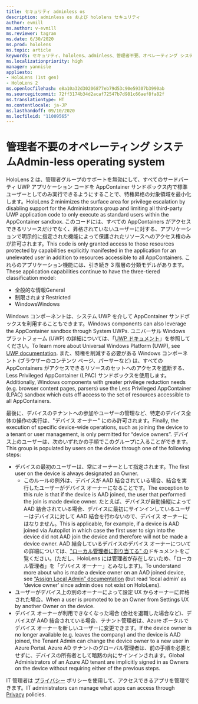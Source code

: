 ```yaml
---
title: セキュリティ adminless os
description: adminless os および hololens セキュリティ
author: evmill
ms.author: v-evmill
ms.reviewer: tagran
ms.date: 6/30/2020
ms.prod: hololens
ms.topic: article
keywords: セキュリティ、hololens、adminless、管理者不要、オペレーティング システム、管理者不要のオペレーティング システム、管理 os、管理者不要の os、hololens 2、hololens2 セキュリティ、
ms.localizationpriority: high
manager: yannisle
appliesto:
- HoloLens (1st gen)
- HoloLens 2
ms.openlocfilehash: e8a10a32d30206877eb79d53c90e59307b3990ab
ms.sourcegitcommit: 72ff3174b34d2acaf72547b7d981c66aef8fa82f
ms.translationtype: HT
ms.contentlocale: ja-JP
ms.lasthandoff: 09/10/2020
ms.locfileid: "11009565"
---
```

# <span data-ttu-id="6e4d0-104">管理者不要のオペレーティング システム</span><span class="sxs-lookup"><span data-stu-id="6e4d0-104">Admin-less operating system</span></span>

<span data-ttu-id="6e4d0-105">HoloLens 2 は、管理者グループのサポートを無効にして、すべてのサードパーティ UWP アプリケーション コードを AppContainer サンドボックス内で標準ユーザーとしてのみ実行できるようにすることで、特権昇格の対象領域を最小化します。</span><span class="sxs-lookup"><span data-stu-id="6e4d0-105">HoloLens 2 minimizes the surface area for privilege escalation by disabling support for the Administrators group and limiting all third-party UWP application code to only execute as standard users within the AppContainer sandbox.</span></span> <span data-ttu-id="6e4d0-106">このコードには、すべての AppContainers がアクセスできるリソースだけでなく、昇格されていないユーザーに対する、アプリケーションで明示的に指定された機能によって保護されたリソースへのアクセス権のみが許可されます。</span><span class="sxs-lookup"><span data-stu-id="6e4d0-106">This code is only granted access to those resources protected by capabilities explicitly manifested in the application for an unelevated user in addition to resources accessible to all AppContainers.</span></span>
<span data-ttu-id="6e4d0-107">これらのアプリケーション機能には、引き続き 3 階層の分類モデルがあります。</span><span class="sxs-lookup"><span data-stu-id="6e4d0-107">These application capabilities continue to have the three-tiered classification model:</span></span>
  * <span data-ttu-id="6e4d0-108">全般的な情報</span><span class="sxs-lookup"><span data-stu-id="6e4d0-108">General</span></span>
  * <span data-ttu-id="6e4d0-109">制限されます</span><span class="sxs-lookup"><span data-stu-id="6e4d0-109">Restricted</span></span>
  * <span data-ttu-id="6e4d0-110">Windows</span><span class="sxs-lookup"><span data-stu-id="6e4d0-110">Windows</span></span>

<span data-ttu-id="6e4d0-111">Windows コンポーネントは、システム UWP を介して AppContainer サンドボックスを利用することもできます。</span><span class="sxs-lookup"><span data-stu-id="6e4d0-111">Windows components can also leverage the AppContainer sandbox through System UWPs.</span></span> <span data-ttu-id="6e4d0-112">ユニバーサル Windows プラットフォーム (UWP) の詳細については、「[UWP ドキュメント](https://docs.microsoft.com/windows/uwp/)」を参照してください。</span><span class="sxs-lookup"><span data-stu-id="6e4d0-112">To learn more about Universal Windows Platform (UWP), see [UWP documentation](https://docs.microsoft.com/windows/uwp/).</span></span> <span data-ttu-id="6e4d0-113">また、特権を削減する必要がある Windows コンポーネント (ブラウザーのコンテンツ ページ、パーサーなど) は、すべての AppContainers がアクセスできるリソースのセットへのアクセスを遮断する、Less Privileged AppContainer (LPAC) サンドボックスを使用します。</span><span class="sxs-lookup"><span data-stu-id="6e4d0-113">Additionally, Windows components with greater privilege reduction needs (e.g. browser content pages, parsers) use the Less Privileged AppContainer (LPAC) sandbox which cuts off access to the set of resources accessible to all AppContainers.</span></span>

<span data-ttu-id="6e4d0-114">最後に、デバイスのテナントへの参加やユーザーの管理など、特定のデバイス全体の操作の実行は、"デバイス オーナー" にのみ許可されます。</span><span class="sxs-lookup"><span data-stu-id="6e4d0-114">Finally, the execution of specific device-wide operations, such as joining the device to a tenant or user management, is only permitted for “device owners”.</span></span> <span data-ttu-id="6e4d0-115">デバイス上のユーザーは、次のいずれかの手順でこのグループに入ることができます。</span><span class="sxs-lookup"><span data-stu-id="6e4d0-115">This group is populated by users on the device through one of the following steps:</span></span>
  * <span data-ttu-id="6e4d0-116">デバイスの最初のユーザーは、常にオーナーとして指定されます。</span><span class="sxs-lookup"><span data-stu-id="6e4d0-116">The first user on the device is always designated an Owner.</span></span> 
    * <span data-ttu-id="6e4d0-117">このルールの例外は、デバイスが AAD 結合されている場合、結合を実行したユーザーがデバイス オーナーになることです。</span><span class="sxs-lookup"><span data-stu-id="6e4d0-117">The exception to this rule is that if the device is AAD joined, the user that performed the join is made device owner.</span></span> <span data-ttu-id="6e4d0-118">たとえば、デバイスが自動操縦によって AAD 結合されている場合、デバイスに最初にサインインしているユーザーはデバイスに対して AAD 結合を行わないので、デバイス オーナーにはなりません。</span><span class="sxs-lookup"><span data-stu-id="6e4d0-118">This is applicable, for example, if a device is AAD joined via Autopilot in which case the first user to sign into the device did not AAD join the device and therefore will not be made a device owner.</span></span> <span data-ttu-id="6e4d0-119">AAD 結合しているデバイスのデバイス オーナーについての詳細については、["ローカル管理者に割り当てる" の](https://docs.microsoft.com/azure/active-directory/devices/assign-local-admin)ドキュメントをご覧ください。(ただし、HoloLens には管理者が存在しないため、「ローカル管理者」を「デバイス オーナー」とみなします)。</span><span class="sxs-lookup"><span data-stu-id="6e4d0-119">To understand more about who is made a device owner on an AAD joined device, see [“Assign Local Admin” documentation](https://docs.microsoft.com/azure/active-directory/devices/assign-local-admin) (but read ‘local admin’ as ‘device owner’ since admin does not exist on HoloLens).</span></span>
  * <span data-ttu-id="6e4d0-120">ユーザーがデバイス上の別のオーナーによって設定 UX からオーナーに昇格された場合。</span><span class="sxs-lookup"><span data-stu-id="6e4d0-120">When a user is promoted to be an Owner from Settings UX by another Owner on the device.</span></span>
  * <span data-ttu-id="6e4d0-121">デバイス オーナーが利用できなくなった場合 (会社を退職した場合など)、デバイスが AAD 結合されている場合、テナント管理者は、Azure ポータルでデバイス オーナーを新しいユーザーに変更できます。</span><span class="sxs-lookup"><span data-stu-id="6e4d0-121">If the device owner is no longer available (e.g. leaves the company) and the device is AAD joined, the Tenant Admin can change the device owner to a new user in Azure Portal.</span></span>
<span data-ttu-id="6e4d0-122">Azure AD テナントのグローバル管理者は、前の手順を必要とせずに、デバイスの所有者として暗黙の内にサインインされます。</span><span class="sxs-lookup"><span data-stu-id="6e4d0-122">Global Administrators of an Azure AD tenant are implicitly signed in as Owners on the device without requiring either of the previous steps.</span></span> 

<span data-ttu-id="6e4d0-123">IT 管理者は [プライバシー](https://docs.microsoft.com/windows/client-management/mdm/policy-csp-privacy) ポリシーを使用して、アクセスできるアプリを管理できます。</span><span class="sxs-lookup"><span data-stu-id="6e4d0-123">IT administrators can manage what apps can access through [Privacy](https://docs.microsoft.com/windows/client-management/mdm/policy-csp-privacy) policies.</span></span> 
